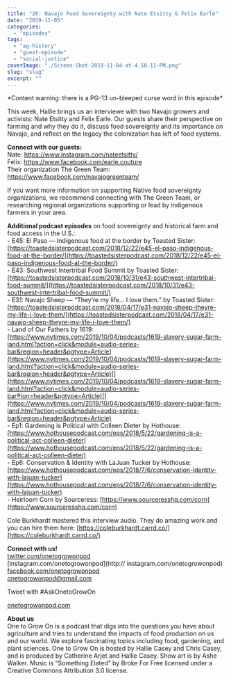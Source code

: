 ```yaml
---
title: "26: Navajo Food Sovereignty with Nate Etsitty & Felix Earle"
date: "2019-11-05"
categories: 
  - "episodes"
tags: 
  - "ag-history"
  - "guest-episode"
  - "social-justice"
coverImage: "./Screen-Shot-2019-11-04-at-4.50.11-PM.png"
slug: "slug"
excerpt: ""
---
```


\*Content warning: there is a PG-13 un-bleeped curse word in this episode\*

This week, Hallie brings us an interviewe with two Navajo growers and activists: Nate Etsitty and Felix Earle. Our guests share their perspective on farming and why they do it, discuss food sovereignty and its importance on Navajo, and reflect on the legacy the colonization has left of food systems.

**Connect with our guests:**  
Nate: https://www.instagram.com/nateetsitty/  
Felix: https://www.facebook.com/earle.couture  
Their organization The Green Team: https://www.facebook.com/navajogreenteam/

If you want more information on supporting Native food sovereignty organizations, we recommend connecting with The Green Team, or researching regional organizations supporting or lead by indigenous farmers in your area.

**Additional podcast episodes** on food sovereignty and historical farm and food access in the U.S.:  
\- E45: El Paso — Indigenous food at the border by Toasted Sister: [https://toastedsisterpodcast.com/2018/12/22/e45-el-paso-indigenous-food-at-the-border/](https://toastedsisterpodcast.com/2018/12/22/e45-el-paso-indigenous-food-at-the-border/)  
\- E43: Southwest Intertribal Food Summit by Toasted Sister: [https://toastedsisterpodcast.com/2018/10/31/e43-southwest-intertribal-food-summit/](https://toastedsisterpodcast.com/2018/10/31/e43-southwest-intertribal-food-summit/)  
\- E31: Navajo Sheep — “They’re my life… I love them.” by Toasted Sister: [https://toastedsisterpodcast.com/2018/04/17/e31-navajo-sheep-theyre-my-life-i-love-them/](https://toastedsisterpodcast.com/2018/04/17/e31-navajo-sheep-theyre-my-life-i-love-them/)  
\- Land of Our Fathers by 1619: [](https://www.nytimes.com/2019/10/04/podcasts/1619-slavery-sugar-farm-land.html?action=click&module=audio-series-bar&region=header&pgtype=Article)[https://www.nytimes.com/2019/10/04/podcasts/1619-slavery-sugar-farm-land.html?action=click&module=audio-series-bar&region=header&pgtype=Article](https://www.nytimes.com/2019/10/04/podcasts/1619-slavery-sugar-farm-land.html?action=click&module=audio-series-bar&region=header&pgtype=Article)[](https://www.nytimes.com/2019/10/04/podcasts/1619-slavery-sugar-farm-land.html?action=click&module=audio-series-bar®ion=header&pgtype=Article)[](https://www.nytimes.com/2019/10/04/podcasts/1619-slavery-sugar-farm-land.html?action=click&module=audio-series-bar&region=header&pgtype=Article)  
\- Ep1: Gardening is Political with Colleen Dieter by Hothouse: [https://www.hothousepodcast.com/eps/2018/5/22/gardening-is-a-political-act-colleen-dieter](https://www.hothousepodcast.com/eps/2018/5/22/gardening-is-a-political-act-colleen-dieter)  
\- Ep6: Conservation & Identity with LaJuan Tucker by Hothouse: [https://www.hothousepodcast.com/eps/2018/7/6/conservation-identity-with-lajuan-tucker](https://www.hothousepodcast.com/eps/2018/7/6/conservation-identity-with-lajuan-tucker)  
\- Heirloom Corn by Sourceress: [https://www.sourceresshq.com/corn](https://www.sourceresshq.com/corn)

Cole Burkhardt mastered this interview audio. They do amazing work and you can hire them here: [https://coleburkhardt.carrd.co/](https://coleburkhardt.carrd.co/)

**Connect with us!**  
[twitter.com/onetogrowonpod](http://twitter.com/onetogrowonpod)  
[instagram.com/onetogrowonpod](http:// instagram.com/onetogrowonpod)  
[facebook.com/onetogrowonpod](http://facebook.com/onetogrowonpod)  
onetogrowonpod@gmail.com

Tweet with #AskOnetoGrowOn

[onetogrowonpod.com](http://onetogrowonpod.com)

**About us**  
One to Grow On is a podcast that digs into the questions you have about agriculture and tries to understand the impacts of food production on us and our world. We explore fascinating topics including food, gardening, and plant sciences. One to Grow On is hosted by Hallie Casey and Chris Casey, and is produced by Catherine Arjet and Hallie Casey. Show art is by Ashe Walker. Music is “Something Elated” by Broke For Free licensed under a Creative Commons Attribution 3.0 license.

